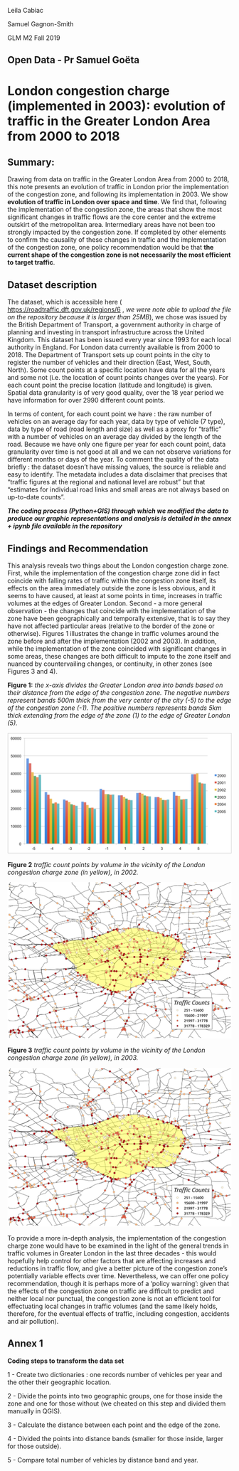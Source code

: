 Leila Cabiac 

Samuel Gagnon-Smith 

GLM M2 Fall 2019 

## Open Data - Pr Samuel Goëta
# **London congestion charge (implemented in 2003): evolution of traffic in the Greater London Area from 2000 to 2018**

## Summary:
Drawing from data on traffic in the Greater London Area from 2000 to 2018, this note presents an evolution of traffic in London prior the implementation of the congestion zone, and following its implementation in 2003. We show **evolution of traffic in London over space and time**. We find that, following the implementation of the congestion zone, the areas that show the most significant changes in traffic flows are the core center and the extreme outskirt of the metropolitan area. Intermediary areas have not been too strongly impacted by the congestion zone. If completed by other elements to confirm the causality of these changes in traffic and the implementation of the congestion zone, one policy recommendation would be that **the current shape of the congestion zone is not necessarily the most efficient to target traffic**.

## Dataset description 
The dataset, which is accessible here ( https://roadtraffic.dft.gov.uk/regions/6 , *we were note able to upload the file on the repository because it is larger than 25MB*), we chose was issued by the British Department of Transport, a government authority in charge of planning and investing in transport infrastructure across the United Kingdom. This dataset has been issued every year since 1993 for each local authority in England. For London data currently available is from 2000 to 2018. The Department of Transport sets up count points in the city to register the number of vehicles and their direction (East, West, South, North). Some count points at a specific location have data for all the years and some not (i.e. the location of count points changes over the years). For each count point the precise location (latitude and longitude) is given. Spatial data granularity is of very good quality, over the 18 year period we have information for over 2990 different count points. 

In terms of content, for each count point we have : the raw number of vehicles on an average day for each year, data by type of vehicle (7 type), data by type of road (road length and size) as well as a proxy for “traffic” with a number of vehicles on an average day divided by the length of the road. Because we have only one figure per year for each count point, data granularity over time is not good at all and we can not observe variations for different months or days of the year. To comment the quality of the data briefly : the dataset doesn’t have missing values, the source is reliable and easy to identify. The metadata includes a data disclaimer that precises that “traffic figures at the regional and national level are robust” but that “estimates for individual road links and small areas are not always based on up-to-date counts”. 

***The coding process (Python+GIS) through which we modified the data to produce our graphic representations and analysis is detailed in the annex + ipynb file available in the repository***

## Findings and Recommendation
This analysis reveals two things about the London congestion charge zone. First, while the implementation of the congestion charge zone did in fact coincide with falling rates of traffic within the congestion zone itself, its effects on the area immediately outside the zone is less obvious, and it seems to have caused, at least at some points in time, increases in traffic volumes at the edges of Greater London. Second - a more general observation - the changes that coincide with the implementation of the zone have been geographically and temporally extensive, that is to say they have not affected particular areas (relative to the border of the zone or otherwise). Figures 1 illustrates the change in traffic volumes around the zone before and after the implementation (2002 and 2003). In addition, while the implementation of the zone coincided with significant changes in some areas, these changes are both difficult to impute to the zone itself and nuanced by countervailing changes, or continuity, in other zones (see Figures 3 and 4). 

**Figure 1:** *the x-axis divides the Greater London area into bands based on their distance from the edge of the congestion zone. The negative numbers represent bands 500m thick from the very center of the city (-5) to the edge of the congestion zone (-1). The positive numbers represents bands 5km thick extending from the edge of the zone (1) to the edge of Greater London (5).* 

![Figure1](Figure1.png)

**Figure 2** *traffic count points by volume in the vicinity of the London congestion charge zone (in yellow), in 2002.*

![Figure2](Figure2.png)

**Figure 3** *traffic count points by volume in the vicinity of the London congestion charge zone (in yellow), in 2003.*

![Figure3](Figure3.png)

To provide a more in-depth analysis, the implementation of the congestion charge zone would have to be examined in the light of the general trends in traffic volumes in Greater London in the last three decades - this would hopefully help control for other factors that are affecting increases and reductions in traffic flow, and give a better picture of the congestion zone’s potentially variable effects over time. Nevertheless, we can offer one policy recommendation, though it is perhaps more of a ‘policy warning’: given that the effects of the congestion zone on traffic are difficult to predict and neither local nor punctual, the congestion zone is not an efficient tool for effectuating local changes in traffic volumes (and the same likely holds, therefore, for the eventual effects of traffic, including congestion, accidents and air pollution).   

## Annex 1

**Coding steps to transform the data set**

1 - Create two dictionaries : one records number of vehicles per year and the other their geographic location. 

2 - Divide the points into two geographic groups, one for those inside the zone and one for those without (we cheated on this step and divided them manually in QGIS). 

3 - Calculate the distance between each point and the edge of the zone. 

4 - Divided the points into distance bands (smaller for those inside, larger for those outside). 

5 - Compare total number of vehicles by distance band and year. 









